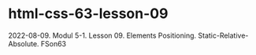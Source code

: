 # html-css-63-lesson-09
2022-08-09. Modul 5-1. Lesson 09. Elements Positioning. Static-Relative-Absolute. FSon63
